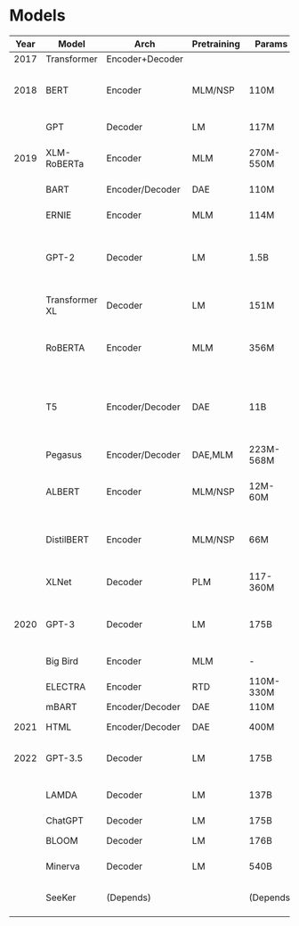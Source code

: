 # Models

| Year | Model          | Arch            | Pretraining | Params    | Applications                                                       |
| ---- | -------------- | --------------- | ----------- | --------- | ------------------------------------------------------------------ |
| 2017 | Transformer    | Encoder+Decoder |             |           |
| 2018 | BERT           | Encoder         | MLM/NSP     | 110M      | Language understading, question answering                          |
|      | GPT            | Decoder         | LM          | 117M      | Text generation                                                    |
| 2019 | XLM-RoBERTa    | Encoder         | MLM         | 270M-550M | Translation, cross-lingual tasks                                   |
|      | BART           | Encoder/Decoder | DAE         | 110M      | Text generation                                                    |
|      | ERNIE          | Encoder         | MLM         | 114M      | Entity recognition                                                 |
|      | GPT-2          | Decoder         | LM          | 1.5B      | Text generation, (general language tasks)                          |
|      | Transformer XL | Decoder         | LM          | 151M      | (general language tasks)                                           |
|      | RoBERTA        | Encoder         | MLM         | 356M      | Language understading, question answering                          |
|      | T5             | Encoder/Decoder | DAE         | 11B       | Machine translation, question answering, abstractive summarisation |
|      | Pegasus        | Encoder/Decoder | DAE,MLM     | 223M-568M | Summarisation                                                      |
|      | ALBERT         | Encoder         | MLM/NSP     | 12M-60M   | Language understading, question answering                          |
|      | DistilBERT     | Encoder         | MLM/NSP     | 66M       | Language understading, question answering                          |
|      | XLNet          | Decoder         | PLM         | 117-360M  | (general language tasks)                                           |
| 2020 | GPT-3          | Decoder         | LM          | 175B      | Code generation, audio generation                                  |
|      | Big Bird       | Encoder         | MLM         | -         | Longer sequence                                                    |
|      | ELECTRA        | Encoder         | RTD         | 110M-330M | Longer sequence                                                    |
|      | mBART          | Encoder/Decoder | DAE         | 110M      | Translation                                                        |
| 2021 | HTML           | Encoder/Decoder | DAE         | 400M      | HTML prompting                                                     |
| 2022 | GPT-3.5        | Decoder         | LM          | 175B      | Code generation, dialog                                            |
|      | LAMDA          | Decoder         | LM          | 137B      | General language modelling                                         |
|      | ChatGPT        | Decoder         | LM          | 175B      | Dialog                                                             |
|      | BLOOM          | Decoder         | LM          | 176B      | Code generation                                                    |
|      | Minerva        | Decoder         | LM          | 540B      | Mathematical reasoning                                             |
|      | SeeKer         | (Depends)       |             | (Depends) | Search, knowledge, response                                        |
